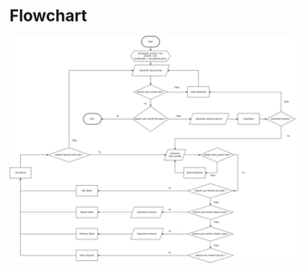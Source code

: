 # Flowchart
<img src="https://raw.githubusercontent.com/BoboiAzumi/f-bee24001186-km7-nag-basicbankingsystem-ch2/refs/heads/main/flowchart/flowchart-webp.webp">